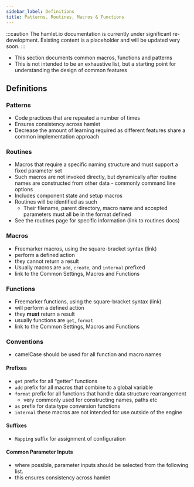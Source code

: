 ```yaml
---
sidebar_label: Definitions
title: Patterns, Routines, Macros & Functions
---
```


:::caution
The hamlet.io documentation is currently under significant re-development. Existing content is a placeholder and will be updated very soon.
:::

* This section documents common macros, functions and patterns
* This is not intended to be an exhaustive list, but a starting point for understanding the design of common features

## Definitions

### Patterns

* Code practices that are repeated a number of times
* Ensures consistency across hamlet
* Decrease the amount of learning required as different features share a common implementation approach

### Routines

* Macros that require a specific naming structure and must support a fixed parameter set
* Such macros are not invoked directly, but dynamically after routine names are constructed from other data - commonly command line options
* Includes component state and setup macros
* Routines will be identified as such
  * Their filename, parent directory, macro name and accepted parameters must all be in the format defined
* See the routines page for specific information (link to routines docs)

### Macros

* Freemarker macros, using the square-bracket syntax (link)
* perform a defined action
* they cannot return a result
* Usually macros are `add`, `create`, and `internal` prefixed
* link to the Common Settings, Macros and Functions

### Functions

* Freemarker functions, using the square-bracket syntax (link)
* will perform a defined action
* they **must** return a result
* usually functions are `get`, `format`
* link to the Common Settings, Macros and Functions

### Conventions

* camelCase should be used for all function and macro names

#### Prefixes

* `get`  prefix for all “getter” functions
* `add` prefix for all macros that combine to a global variable
* `format` prefix for all functions that handle data structure rearrangement
  * very commonly used for constructing names, paths etc
* `as` prefix for data type conversion functions
* `internal` these macros are not intended for use outside of the engine

#### Suffixes

* `Mapping` suffix for assignment of configuration

#### Common Parameter Inputs

* where possible, parameter inputs should be selected from the following list.
* this ensures consistency across hamlet

